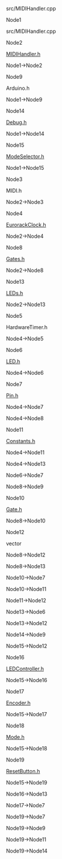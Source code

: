 src/MIDIHandler.cpp

Node1

src/MIDIHandler.cpp

Node2

[MIDIHandler.h](MIDIHandler_8h.html " ")

Node1-\>Node2

Node9

Arduino.h

Node1-\>Node9

Node14

[Debug.h](Debug_8h.html " ")

Node1-\>Node14

Node15

[ModeSelector.h](ModeSelector_8h.html " ")

Node1-\>Node15

Node3

MIDI.h

Node2-\>Node3

Node4

[EurorackClock.h](EurorackClock_8h.html " ")

Node2-\>Node4

Node8

[Gates.h](Gates_8h.html " ")

Node2-\>Node8

Node13

[LEDs.h](LEDs_8h.html " ")

Node2-\>Node13

Node5

HardwareTimer.h

Node4-\>Node5

Node6

[LED.h](LED_8h.html " ")

Node4-\>Node6

Node7

[Pin.h](Pin_8h.html " ")

Node4-\>Node7

Node4-\>Node8

Node11

[Constants.h](Constants_8h.html " ")

Node4-\>Node11

Node4-\>Node13

Node6-\>Node7

Node8-\>Node9

Node10

[Gate.h](Gate_8h.html " ")

Node8-\>Node10

Node12

vector

Node8-\>Node12

Node8-\>Node13

Node10-\>Node7

Node10-\>Node11

Node11-\>Node12

Node13-\>Node6

Node13-\>Node12

Node14-\>Node9

Node15-\>Node12

Node16

[LEDController.h](LEDController_8h.html " ")

Node15-\>Node16

Node17

[Encoder.h](Encoder_8h.html " ")

Node15-\>Node17

Node18

[Mode.h](Mode_8h.html " ")

Node15-\>Node18

Node19

[ResetButton.h](ResetButton_8h.html " ")

Node15-\>Node19

Node16-\>Node13

Node17-\>Node7

Node19-\>Node7

Node19-\>Node9

Node19-\>Node11

Node19-\>Node14
